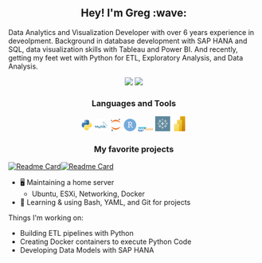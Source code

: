 <h2 align="center">
Hey! I'm Greg :wave:
</h2>


Data Analytics and Visualization Developer with over 6 years experience in deveolpment. Background in database development with SAP HANA and SQL, data visualization skills with Tableau and Power BI. And recently, getting my feet wet with Python for ETL, Exploratory Analysis, and Data Analysis.

<p align="center">
    <a href="https://linkedin.com/in/gregdelima">
    <img src="https://img.shields.io/badge/linkedin-%230077B5.svg?&style=for-the-badge&logo=linkedin&logoColor=white"></a>
    <a href= "https://blog.gregdelima.com">
    <img src="https://img.shields.io/badge/Blog-lightgrey.svg?&style=for-the-badge&logo=jekyll">
    </a>
</p>

<h3 align="center">
Languages and Tools
</h3>

<p align="center">
<img src="https://github.com/devicons/devicon/raw/master/icons/python/python-original.svg" width = "25">  
<img src="https://github.com/devicons/devicon/raw/master/icons/mysql/mysql-plain-wordmark.svg" width = "25"> 
<img src="https://github.com/devicons/devicon/raw/master/icons/jupyter/jupyter-original.svg" width = "25">
<img src="https://raw.githubusercontent.com/devicons/devicon/2ae2a900d2f041da66e950e4d48052658d850630/icons/rstudio/rstudio-original.svg" width = "25">   
<img src="www/SAP_HANA.png" width = "30">   
<img src="www/tableau.jpg" width = "30"> 
<img src="www/PowerBI.png" width = "30"> 
</p>

<h3 align="center">
My favorite projects
</h3>

<p align = "center">

[![Readme Card](https://github-readme-stats.vercel.app/api/pin/?username=gd-l&repo=homeassistant&theme=nord)](https://github.com/GD-L/homeassistant)[![Readme Card](https://github-readme-stats.vercel.app/api/pin/?username=gd-l&repo=hana-exporter&theme=nord)](https://github.com/GD-L/hana-exporter)

</p>

* :desktop_computer: Maintaining a home server
    * Ubuntu, ESXi, Networking, Docker
* :blue_book: Learning & using Bash, YAML, and Git for projects


Things I'm working on:
- Building ETL pipelines with Python
- Creating Docker containers to execute Python Code
- Developing Data Models with SAP HANA
